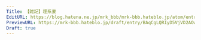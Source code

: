 ```yaml
---
Title: 【雑記】理系妻
EditURL: https://blog.hatena.ne.jp/mrk_bbb/mrk-bbb.hateblo.jp/atom/entry/6802418398562868964
PreviewURL: https://mrk-bbb.hateblo.jp/draft/entry/BAqCgLQRIyD5VjVD2AOwErbozs8
Draft: true
---
```


